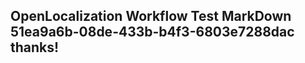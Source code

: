 <properties
ms.topic="hero-topic"
ms.test1="hero-topic"
ms.test2="test"/>

## OpenLocalization Workflow Test MarkDown 51ea9a6b-08de-433b-b4f3-6803e7288dac thanks!

